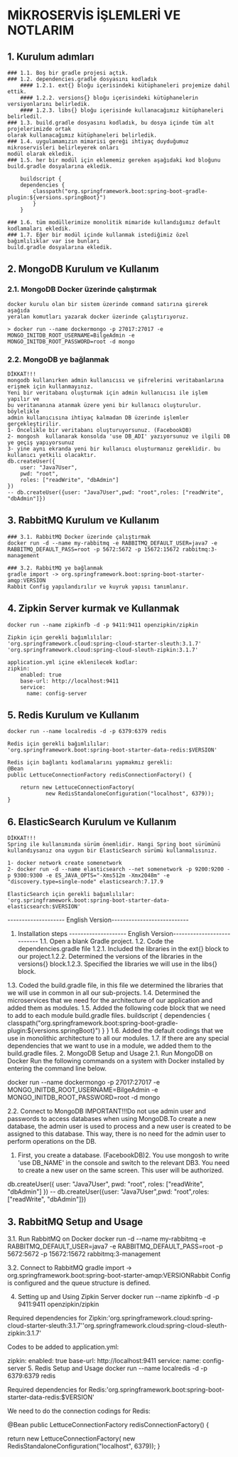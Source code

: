# MİKROSERVİS İŞLEMLERİ VE NOTLARIM

## 1. Kurulum adımları

    ### 1.1. Boş bir gradle projesi açtık.
    ### 1.2. dependencies.gradle dosyasını kodladık
        #### 1.2.1. ext{} bloğu içerisindeki kütüphaneleri projemize dahil ettik.
        #### 1.2.2. versions{} bloğu içerisindeki kütüphanelerin versiyonlarını belirledik.
        #### 1.2.3. libs{} bloğu içerisinde kullanacağımız kütüphaneleri belirledil.
    ### 1.3. build.gradle dosyasını kodladık, bu dosya içinde tüm alt projelerimizde ortak
    olarak kullanacağımız kütüphaneleri belirledik.
    ### 1.4. uygulamamızın mimarisi gereği ihtiyaç duyduğumuz mikroservisleri belirleyerek onları
    modül olarak ekledik.
    ### 1.5. her bir modül için eklememiz gereken aşağıdaki kod bloğunu
    build.gradle dosyalarına ekledik.
```
    buildscript {
    dependencies {
        classpath("org.springframework.boot:spring-boot-gradle-plugin:${versions.springBoot}")
        }
    }
```
    ### 1.6. tüm modüllerimize monolitik mimaride kullandığımız default kodlamaları ekledik.
    ### 1.7. Eğer bir modül içinde kullanmak istediğimiz özel bağımlılıklar var ise bunları 
    build.gradle dosyalarına ekledik.

## 2. MongoDB Kurulum ve Kullanım

### 2.1. MongoDB Docker üzerinde çalıştırmak

    docker kurulu olan bir sistem üzerinde command satırına girerek aşağıda 
    yeralan komutları yazarak docker üzerinde çalıştırıyoruz.

    > docker run --name dockermongo -p 27017:27017 -e MONGO_INITDB_ROOT_USERNAME=BilgeAdmin -e MONGO_INITDB_ROOT_PASSWORD=root -d mongo
### 2.2. MongoDB ye bağlanmak

    DİKKAT!!!
    mongodb kullanırken admin kullanıcısı ve şifrelerini veritabanlarına 
    erişmek için kullanmayınız.
    Yeni bir veritabanı oluşturmak için admin kullanıcısı ile işlem yapılır ve
    bu veritananına atanmak üzere yeni bir kullanıcı oluşturulur. böylelikle
    admin kullanıcısına ihtiyaç kalmadan DB üzerinde işlemler gerçekleştirilir.
    1- Öncelikle bir veritabanı oluşturuyorsunuz. (FacebookDB)
    2- mongosh  kullanarak konsolda 'use DB_ADI' yazıyorsunuz ve ilgili DB ye geçiş yapıyorsunuz
    3- yine aynı ekranda yeni bir kullanıcı oluşturmanız gereklidir. bu kullanıcı yetkili olacaktır.
    db.createUser({
        user: "Java7User",
        pwd: "root",
        roles: ["readWrite", "dbAdmin"]
    })
    -- db.createUser({user: "Java7User",pwd: "root",roles: ["readWrite", "dbAdmin"]})

##  3. RabbitMQ Kurulum ve Kullanım

    ### 3.1. RabbitMQ Docker üzerinde çalıştırmak
    docker run -d --name my-rabbitmq -e RABBITMQ_DEFAULT_USER=java7 -e RABBITMQ_DEFAULT_PASS=root -p 5672:5672 -p 15672:15672 rabbitmq:3-management

    ### 3.2. RabbitMQ ye bağlanmak
    gradle import -> org.springframework.boot:spring-boot-starter-amqp:VERSION
    Rabbit Config yapılandırılır ve kuyruk yapısı tanımlanır.

## 4. Zipkin Server kurmak ve Kullanmak

    docker run --name zipkinfb -d -p 9411:9411 openzipkin/zipkin

    Zipkin için gerekli bağımlılılar:    
    'org.springframework.cloud:spring-cloud-starter-sleuth:3.1.7'
    'org.springframework.cloud:spring-cloud-sleuth-zipkin:3.1.7'

    application.yml içine eklenilecek kodlar:
    zipkin:
        enabled: true
        base-url: http://localhost:9411
        service:
          name: config-server

## 5. Redis Kurulum ve Kullanım

    docker run --name localredis -d -p 6379:6379 redis

    Redis için gerekli bağımlılılar:
    'org.springframework.boot:spring-boot-starter-data-redis:$VERSION'

    Redis için bağlantı kodlamalarını yapmakmız gerekli:
    @Bean
    public LettuceConnectionFactory redisConnectionFactory() {

        return new LettuceConnectionFactory(
                new RedisStandaloneConfiguration("localhost", 6379));
    }

## 6. ElasticSearch Kurulum ve Kullanım

    DİKKAT!!!
    Spring ile kullanımında sürüm önemlidir. Hangi Spring boot sürümünü
    kullandıysanız ona uygun bir ElasticSearch sürümü kullanmalısınız.

    1- docker network create somenetwork
    2- docker run -d --name elasticsearch --net somenetwork -p 9200:9200 -p 9300:9300 -e ES_JAVA_OPTS="-Xms512m -Xmx2048m" -e "discovery.type=single-node" elasticsearch:7.17.9

    ElasticSearch için gerekli bağımlılılar:
    'org.springframework.boot:spring-boot-starter-data-elasticsearch:$VERSION'

    

  -------------------- English Version---------------------------  

1. Installation steps  -------------------- English Version---------------------------
1.1. Open a blank Gradle project.
1.2. Code the dependencies.gradle file
1.2.1. Included the libraries in the ext{} block to our project.1.2.2. Determined the versions of the libraries in the versions{} block.1.2.3. Specified the libraries we will use in the libs{} block.

1.3. Coded the build.gradle file, in this file we determined the libraries that we will use in common in all our sub-projects.
1.4. Determined the microservices that we need for the architecture of our application and added them as modules.
1.5. Added the following code block that we need to add to each module build.gradle files.
buildscript {
dependencies {
classpath("org.springframework.boot:spring-boot-gradle-plugin:${versions.springBoot}")
}
}
1.6. Added the default codings that we use in monolithic architecture to all our modules.
1.7. If there are any special dependencies that we want to use in a module, we added them to the build.gradle files.
2. MongoDB Setup and Usage
2.1. Run MongoDB on Docker
Run the following commands on a system with Docker installed by entering the command line below.

docker run --name dockermongo -p 27017:27017 -e MONGO_INITDB_ROOT_USERNAME=BilgeAdmin -e MONGO_INITDB_ROOT_PASSWORD=root -d mongo

2.2. Connect to MongoDB
IMPORTANT!!!Do not use admin user and passwords to access databases when using MongoDB.To create a new database, the admin user is used to process and a new user is created to be assigned to this database. This way, there is no need for the admin user to perform operations on the DB.

1. First, you create a database. (FacebookDB)2. You use mongosh to write 'use DB_NAME' in the console and switch to the relevant DB3. You need to create a new user on the same screen. This user will be authorized.

db.createUser({
user: "Java7User",
pwd: "root",
roles: ["readWrite", "dbAdmin"]
})
-- db.createUser({user: "Java7User",pwd: "root",roles: ["readWrite", "dbAdmin"]})

## 3. RabbitMQ Setup and Usage

3.1. Run RabbitMQ on Docker
docker run -d --name my-rabbitmq -e RABBITMQ_DEFAULT_USER=java7 -e RABBITMQ_DEFAULT_PASS=root -p 5672:5672 -p 15672:15672 rabbitmq:3-management

3.2. Connect to RabbitMQ
gradle import -> org.springframework.boot:spring-boot-starter-amqp:VERSIONRabbit Config is configured and the queue structure is defined.

4. Setting up and Using Zipkin Server
docker run --name zipkinfb -d -p 9411:9411 openzipkin/zipkin

Required dependencies for Zipkin:'org.springframework.cloud:spring-cloud-starter-sleuth:3.1.7''org.springframework.cloud:spring-cloud-sleuth-zipkin:3.1.7'

Codes to be added to application.yml:

zipkin:
enabled: true
base-url: http://localhost:9411
service:
name: config-server
5. Redis Setup and Usage
docker run --name localredis -d -p 6379:6379 redis

Required dependencies for Redis:'org.springframework.boot:spring-boot-starter-data-redis:$VERSION'

We need to do the connection codings for Redis:

@Bean
public LettuceConnectionFactory redisConnectionFactory() {

return new LettuceConnectionFactory(
new RedisStandaloneConfiguration("localhost", 6379));
}
